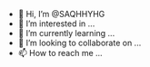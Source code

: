 - 👋 Hi, I’m @SAQHHYHG
- 👀 I’m interested in ...
- 🌱 I’m currently learning ...
- 💞️ I’m looking to collaborate on ...
- 📫 How to reach me ...

<!---
SAQHHYHG/SAQHHYHG is a ✨ special ✨ repository because its `README.md` (this file) appears on your GitHub profile.
You can click the Preview link to take a look at your changes.
--->
